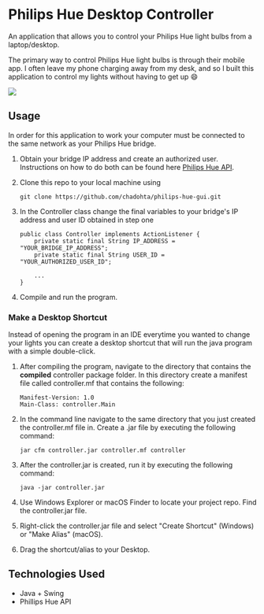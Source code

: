 # Philips Hue Desktop Controller

An application that allows you to control your Philips Hue 
light bulbs from a laptop/desktop.

The primary way to control Philips Hue light bulbs is through their mobile app.
I often leave my phone charging away from my desk, and so I built this application 
to control my lights without having to get up 😄

![](demo.gif)

## Usage

In order for this application to work your computer must be connected to the same
network as your Philips Hue bridge.

1. Obtain your bridge IP address and create an authorized user. Instructions on how to do 
both can be found here [Philips Hue API](https://developers.meethue.com/develop/get-started-2/).
   
2. Clone this repo to your local machine using
    ```
    git clone https://github.com/chadohta/philips-hue-gui.git
    ```
   
3. In the Controller class change the final variables to your bridge's IP address and user ID obtained in step one
    ```
    public class Controller implements ActionListener {
        private static final String IP_ADDRESS = "YOUR_BRIDGE_IP_ADDRESS";
        private static final String USER_ID = "YOUR_AUTHORIZED_USER_ID";
        
        ...
    }
    ```
4. Compile and run the program.

### Make a Desktop Shortcut

Instead of opening the program in an IDE everytime you wanted to change your lights you can create 
a desktop shortcut that will run the java program with a simple double-click.

1. After compiling the program, navigate to the directory that contains the **compiled** controller package folder. 
   In this directory create a manifest file called controller.mf that contains the following:
   ```
   Manifest-Version: 1.0
   Main-Class: controller.Main
   ```

2. In the command line navigate to the same directory that you just created the controller.mf file in.
Create a .jar file by executing the following command:
   ```
   jar cfm controller.jar controller.mf controller
   
   ```
   
4. After the controller.jar is created, run it by executing the following command:
   ```
   java -jar controller.jar
   ```

3. Use Windows Explorer or macOS Finder to locate your project repo. Find the controller.jar file. 
   
4. Right-click the controller.jar file and select "Create Shortcut" (Windows) or "Make Alias" (macOS).

5. Drag the shortcut/alias to your Desktop.

## Technologies Used

* Java + Swing
* Phillips Hue API
